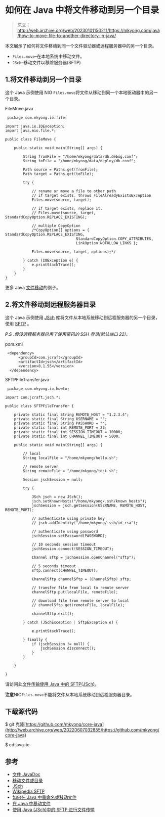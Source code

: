# 如何在 Java 中将文件移动到另一个目录

> 原文：<http://web.archive.org/web/20230101150211/https://mkyong.com/java/how-to-move-file-to-another-directory-in-java/>

本文展示了如何将文件移动到同一个文件驱动器或远程服务器中的另一个目录。

*   `Files.move`–在本地系统中移动文件。
*   `JSch`–移动文件以移除服务器(SFTP)

## 1.将文件移动到另一个目录

这个 Java 示例使用 NIO `Files.move`将文件从移动到同一个本地驱动器中的另一个目录。

FileMove.java

```
 package com.mkyong.io.file;

import java.io.IOException;
import java.nio.file.*;

public class FileMove {

    public static void main(String[] args) {

        String fromFile = "/home/mkyong/data/db.debug.conf";
        String toFile = "/home/mkyong/data/deploy/db.conf";

        Path source = Paths.get(fromFile);
        Path target = Paths.get(toFile);

        try {

            // rename or move a file to other path
            // if target exists, throws FileAlreadyExistsException
            Files.move(source, target);

            // if target exists, replace it.
            // Files.move(source, target, StandardCopyOption.REPLACE_EXISTING);

            // multiple CopyOption
            /*CopyOption[] options = { StandardCopyOption.REPLACE_EXISTING,
                                StandardCopyOption.COPY_ATTRIBUTES,
                                LinkOption.NOFOLLOW_LINKS };

            Files.move(source, target, options);*/

        } catch (IOException e) {
            e.printStackTrace();
        }
    }
} 
```

更多 Java [文件移动](/web/20220607032855/https://mkyong.com/java/how-to-rename-file-in-java/)的例子。

## 2.将文件移动到远程服务器目录

这个 Java 示例使用 [JSch](http://web.archive.org/web/20220607032855/http://www.jcraft.com/jsch/) 库将文件从本地系统移动到远程服务器的另一个目录，使用 [SFTP](http://web.archive.org/web/20220607032855/https://en.wikipedia.org/wiki/SSH_File_Transfer_Protocol) 。

*P.S .假设远程服务器启用了使用密码的 SSH 登录(默认端口 22)。*

pom.xml

```
 <dependency>
      <groupId>com.jcraft</groupId>
      <artifactId>jsch</artifactId>
      <version>0.1.55</version>
  </dependency> 
```

SFTPFileTransfer.java

```
 package com.mkyong.io.howto;

import com.jcraft.jsch.*;

public class SFTPFileTransfer {

    private static final String REMOTE_HOST = "1.2.3.4";
    private static final String USERNAME = "";
    private static final String PASSWORD = "";
    private static final int REMOTE_PORT = 22;
    private static final int SESSION_TIMEOUT = 10000;
    private static final int CHANNEL_TIMEOUT = 5000;

    public static void main(String[] args) {

        // local
        String localFile = "/home/mkyong/hello.sh";

        // remote server
        String remoteFile = "/home/mkyong/test.sh";

        Session jschSession = null;

        try {

            JSch jsch = new JSch();
            jsch.setKnownHosts("/home/mkyong/.ssh/known_hosts");
            jschSession = jsch.getSession(USERNAME, REMOTE_HOST, REMOTE_PORT);

            // authenticate using private key
            // jsch.addIdentity("/home/mkyong/.ssh/id_rsa");

            // authenticate using password
            jschSession.setPassword(PASSWORD);

            // 10 seconds session timeout
            jschSession.connect(SESSION_TIMEOUT);

            Channel sftp = jschSession.openChannel("sftp");

            // 5 seconds timeout
            sftp.connect(CHANNEL_TIMEOUT);

            ChannelSftp channelSftp = (ChannelSftp) sftp;

            // transfer file from local to remote server
            channelSftp.put(localFile, remoteFile);

            // download file from remote server to local
            // channelSftp.get(remoteFile, localFile);

            channelSftp.exit();

        } catch (JSchException | SftpException e) {

            e.printStackTrace();

        } finally {
            if (jschSession != null) {
                jschSession.disconnect();
            }
        }

    }

} 
```

请访问此[文件传输使用 Java 中的 SFTP(JSch)](/web/20220607032855/https://mkyong.com/java/file-transfer-using-sftp-in-java-jsch/)。

**注意**NIO`Files.move`不能将文件从本地系统移动到远程服务器目录。

## 下载源代码

$ git 克隆[https://github.com/mkyong/core-java](http://web.archive.org/web/20220607032855/https://github.com/mkyong/core-java)

$ cd java-io

## 参考

*   [文件 JavaDoc](http://web.archive.org/web/20220607032855/https://docs.oracle.com/javase/8/docs/api/java/nio/file/Files.html)
*   [移动文件或目录](http://web.archive.org/web/20220607032855/https://docs.oracle.com/javase/tutorial/essential/io/move.html)
*   [JSch](http://web.archive.org/web/20220607032855/http://www.jcraft.com/jsch/)
*   [Wikipedia SFTP](http://web.archive.org/web/20220607032855/https://en.wikipedia.org/wiki/SSH_File_Transfer_Protocol)
*   [如何在 Java 中重命名或移动文件](/web/20220607032855/https://mkyong.com/java/how-to-rename-file-in-java/)
*   [在 Java 中移动文件](/web/20220607032855/https://mkyong.com/java/how-to-rename-file-in-java/)
*   [使用 Java (JSch)中的 SFTP 进行文件传输](/web/20220607032855/https://mkyong.com/java/file-transfer-using-sftp-in-java-jsch/)

<input type="hidden" id="mkyong-current-postId" value="5470">